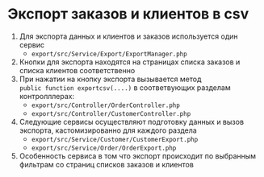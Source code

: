 # Экспорт заказов и клиентов в csv

1. Для экспорта данных и клиентов и заказов используется один сервис 
   - ```export/src/Service/Export/ExportManager.php```
2. Кнопки для экспорта находятся на страницах списка заказов и списка клиентов соответственно
3. При нажатии на кнопку экспорта вызывается метод  
   ```public function exportcsv(....)```
   в соответвующих разделам контролллерах:
   - ```export/src/Controller/OrderController.php```
   - ```export/src/Controller/CustomerController.php```
4. Следующие сервисы осуществляют подготовку данных и вызов экспорта, кастомизированно для каждого раздела
   - ```export/src/Service/Customer/CustomerExport.php```
   - ```export/src/Service/Order/OrderExport.php```
5. Особенность сервиса в том что экспорт происходит по выбранным фильтрам со страниц списков заказов и клиентов
